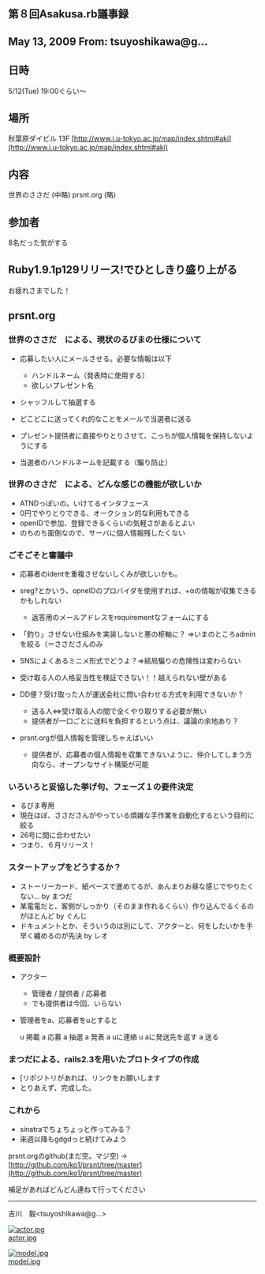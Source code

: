 ## 第８回Asakusa.rb議事録

## May 13, 2009 From: tsuyoshikawa@g...

## 日時

5/12(Tue) 19:00ぐらい～

## 場所

秋葉原ダイビル 13F [http://www.i.u-tokyo.ac.jp/map/index.shtml#aki](http://www.i.u-tokyo.ac.jp/map/index.shtml#aki)

## 内容

世界のささだ (中略) prsnt.org (略)

## 参加者

8名だった気がする

## Ruby1.9.1p129リリース!でひとしきり盛り上がる

お疲れさまでした！

## prsnt.org

### 世界のささだ　による、現状のるびまの仕様について

- 応募したい人にメールさせる。必要な情報は以下

  - ハンドルネーム（発表時に使用する）
  - 欲しいプレゼント名
- シャッフルして抽選する
- どこどこに送ってくれ的なことをメールで当選者に送る
- プレゼント提供者に直接やりとりさせて、こっちが個人情報を保持しないようにする
- 当選者のハンドルネームを記載する（騙り防止）

### 世界のささだ　による、どんな感じの機能が欲しいか

- ATNDっぽいの。いけてるインタフェース
- 0円でやりとりできる、オークション的な利用もできる
- openIDで参加、登録できるくらいの気軽さがあるとよい
- のちのち面倒なので、サーバに個人情報残したくない

### ごそごそと審議中

- 応募者のidentを重複させないしくみが欲しいかも。
- sreg?とかいう、opneIDのプロバイダを使用すれば、+αの情報が収集できるかもしれない

  - 返答用のメールアドレスをrequirementなフォームにする
- 「釣り」させない仕組みを実装しないと悪の枢軸に？ =\>いまのところadminを絞る（＝ささださんのみ
- SNSによくあるミニメ形式でどうよ？=\>結局騙りの危険性は変わらない
- 受け取る人の人格妥当性を検証できない！！越えられない壁がある
- DD便？受け取った人が運送会社に問い合わせる方式を利用できないか？

  - 送る人\<=\>受け取る人の間で全くやり取りする必要が無い
  - 提供者が一口ごとに送料を負担するという点は、議論の余地あり？
- prsnt.orgが個人情報を管理しちゃえばいい

  - 提供者が、応募者の個人情報を収集できないように、仲介してしまう方向なら、オープンなサイト構築が可能

### いろいろと妥協した挙げ句、フェーズ１の要件決定

- るびま専用
- 現在ほぼ、ささださんがやっている煩雑な手作業を自動化するという目的に絞る
- 26号に間に合わせたい
- つまり、６月リリース！

### スタートアップをどうするか？

- ストーリーカード、紙ベースで進めてるが、あんまりお昼な感じでやりたくない… by まつだ
- 某電電だと、客側がしっかり（そのまま作れるくらい）作り込んでるくるのがほとんど by ぐんじ
- ドキュメントとか、そういうのは別にして、アクターと、何をしたいかを手早く纏めるのが先決 by レオ

### 概要設計

- アクター

  - 管理者 / 提供者 / 応募者
  - でも提供者は今回、いらない
- 管理者をa、応募者をuとすると

    u 掲載
    a 応募
    a 抽選
    a 発表
    a uに連絡
    u aに発送先を返す
    a 送る

### まつだによる、rails2.3を用いたプロトタイプの作成

- [リポジトリがあれば、リンクをお願いします
- とりあえず、完成した。

### これから

- sinatraでちょちょっと作ってみる？
- 来週以降もgdgdっと続けてみよう

prsnt.orgのgithub(まだ空。マジ空) → [http://github.com/ko1/prsnt/tree/master](http://github.com/ko1/prsnt/tree/master)

補足があればどんどん連ねて行ってください

* * *

吉川　毅\<tsuyoshikawa@g...\>

[![actor.jpg](.theme/i/broken.gif)  
actor.jpg](asakusarb/50.files/actor.jpg)

[![model.jpg](.theme/i/broken.gif)  
model.jpg](asakusarb/50.files/model.jpg)
